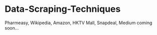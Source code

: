 # Data-Scraping-Techniques


Pharmeasy, Wikipedia, Amazon, HKTV Mall, Snapdeal, Medium coming soon...
